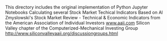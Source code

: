 This directory includes the original implementation of Python Jupyter Notebooks 
Calculating several Stock Market Techical Indicators 
Based on Al Zmyslowski's Stock Market Review - Technical & Economic Indicators 
from the American Association of Individual Investors www.aaii.com 
Silicon Valley chapter of the Computerized-Mechanical Investing Group 
http://www.siliconvalleyaaii.org/discussiongroups.html
